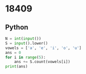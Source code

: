 # 18409

## Python

```python
N = int(input())
S = input().lower()
vowels = ['a', 'e', 'i', 'o', 'u']
ans = 0
for i in range(5):
    ans += S.count(vowels[i])
print(ans)

```
